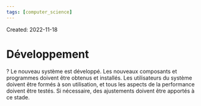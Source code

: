 ```yaml
---
tags: [computer_science] 
---
```

Created: 2022-11-18

# Développement
?
Le nouveau système est développé.
Les nouveaux composants et programmes doivent être obtenus et installés. Les utilisateurs du système doivent être formés à son utilisation, et tous les aspects de la performance doivent être testés.
Si nécessaire, des ajustements doivent être apportés à ce stade.
<!--SR:!2024-07-18,343,230-->